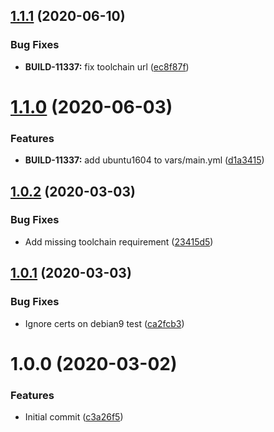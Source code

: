 ## [1.1.1](https://github.com/mongodb-ansible-roles/ansible-role-php-toolchain/compare/v1.1.0...v1.1.1) (2020-06-10)


### Bug Fixes

* **BUILD-11337:** fix toolchain url ([ec8f87f](https://github.com/mongodb-ansible-roles/ansible-role-php-toolchain/commit/ec8f87f5e033d6af699f11485edeea158af630db))

# [1.1.0](https://github.com/mongodb-ansible-roles/ansible-role-php-toolchain/compare/v1.0.2...v1.1.0) (2020-06-03)


### Features

* **BUILD-11337:** add ubuntu1604 to vars/main.yml ([d1a3415](https://github.com/mongodb-ansible-roles/ansible-role-php-toolchain/commit/d1a341521557042aa94f70ac5ff3039541a40e22))

## [1.0.2](https://github.com/mongodb-ansible-roles/ansible-role-php-toolchain/compare/v1.0.1...v1.0.2) (2020-03-03)


### Bug Fixes

* Add missing toolchain requirement ([23415d5](https://github.com/mongodb-ansible-roles/ansible-role-php-toolchain/commit/23415d57e5c35eec41fb9da05f671db76a94fb95))

## [1.0.1](https://github.com/mongodb-ansible-roles/ansible-role-php-toolchain/compare/v1.0.0...v1.0.1) (2020-03-03)


### Bug Fixes

* Ignore certs on debian9 test ([ca2fcb3](https://github.com/mongodb-ansible-roles/ansible-role-php-toolchain/commit/ca2fcb30dc64fd68b3d02a216e79d104a7e05a9c))

# 1.0.0 (2020-03-02)


### Features

* Initial commit ([c3a26f5](https://github.com/mongodb-ansible-roles/ansible-role-php-toolchain/commit/c3a26f50d47df5ef7843116bc0ba31d108c186e5))

